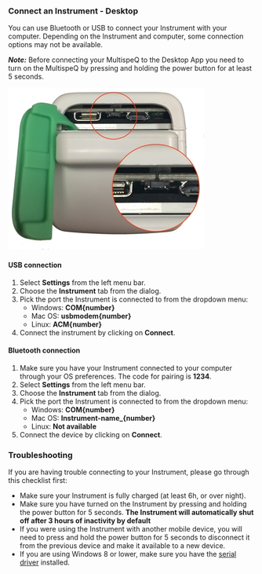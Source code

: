 ### Connect an Instrument - Desktop

You can use Bluetooth or USB to connect your Instrument with your computer. Depending on the Instrument and computer, some connection options may not be available.

***Note:*** Before connecting your MultispeQ to the Desktop App you need to turn on the MultispeQ by pressing and holding the power button for at least 5 seconds.

![Connect an Instrument](../images/help/_instruments_multispeq_power_button.jpg)

#### USB connection

1. Select **<i class="fa fa-sliders"></i> Settings** from the left menu bar.
2. Choose the **Instrument** tab from the dialog.
3. Pick the port the Instrument is connected to from the dropdown menu:
    - Windows: **COM{number}**
    - Mac OS: **usbmodem{number}**
    - Linux: **ACM{number}**
4. Connect the instrument by clicking on **Connect**.

#### Bluetooth connection

1. Make sure you have your Instrument connected to your computer through your OS preferences. The code for pairing is **1234**.
2. Select **<i class="fa fa-sliders"></i> Settings** from the left menu bar.
3. Choose the **Instrument** tab from the dialog.
4. Pick the port the Instrument is connected to from the dropdown menu:
    - Windows: **COM{number}**
    - Mac OS: **Instrument-name_{number}**
    - Linux: **Not available**
5. Connect the device by clicking on **Connect**.

### Troubleshooting

If you are having trouble connecting to your Instrument, please go through this checklist first:

- Make sure your Instrument is fully charged (at least 6h, or over night).
- Make sure you have turned on the Instrument by pressing and holding the power button for 5 seconds. **The Instrument will automatically shut off after 3 hours of inactivity by default**
- If you were using the Instrument with another mobile device, you will need to press and hold the power button for 5 seconds to disconnect it from the previous device and make it available to a new device.
- If you are using Windows 8 or lower, make sure you have the [serial driver](https://www.pjrc.com/teensy/td_download.html) installed.